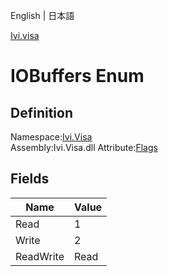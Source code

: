 English | 日本語

[Ivi.visa](Ivi.Visa.md)

# IOBuffers Enum

## Definition
Namespace:[Ivi.Visa](Ivi.Visa.md)<BR>
Assembly:Ivi.Visa.dll
Attribute:[Flags](https://learn.microsoft.com/en-us/dotnet/api/system.flagsattribute)

## Fields

|Name|Value|
|---|---|
|Read|1|
|Write|2|
|ReadWrite|Read | Write|
